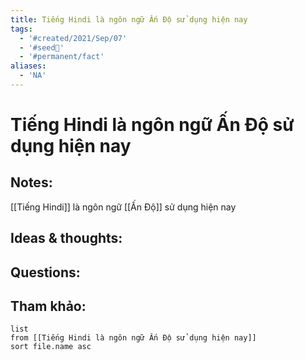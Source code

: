 ```yaml
---
title: Tiếng Hindi là ngôn ngữ Ấn Độ sử dụng hiện nay
tags:
  - '#created/2021/Sep/07'
  - '#seed🥜'
  - '#permanent/fact'
aliases:
  - 'NA'
---
```

# Tiếng Hindi là ngôn ngữ Ấn Độ sử dụng hiện nay

## Notes:
[[Tiếng Hindi]] là ngôn ngữ [[Ấn Độ]] sử dụng hiện nay

## Ideas & thoughts:

## Questions:


## Tham khảo:
```dataview
list
from [[Tiếng Hindi là ngôn ngữ Ấn Độ sử dụng hiện nay]]
sort file.name asc
```